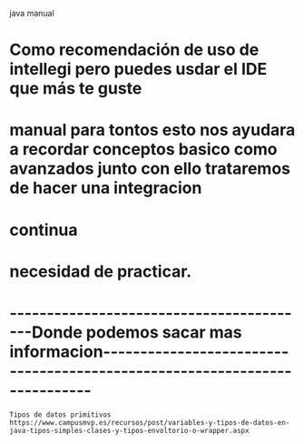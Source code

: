 java manual

# Como recomendación de uso de intellegi pero puedes usdar el IDE que más te guste
# manual para tontos esto nos ayudara a recordar conceptos basico como avanzados junto con ello trataremos de hacer una integracion 
# continua  
# necesidad de practicar. 

# -----------------------------------------Donde podemos sacar mas informacion--------------------------------------------------------------------------
    Tipos de datos primitivos
    https://www.campusmvp.es/recursos/post/variables-y-tipos-de-datos-en-java-tipos-simples-clases-y-tipos-envoltorio-o-wrapper.aspx
#



